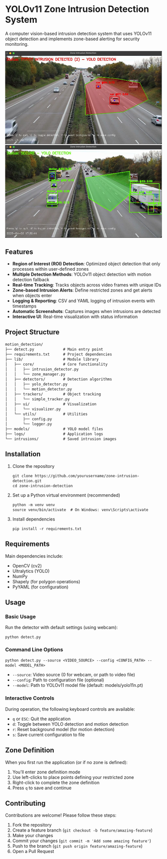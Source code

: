 # YOLOv11 Zone Intrusion Detection System

A computer vision-based intrusion detection system that uses YOLOv11 object detection and implements zone-based alerting for security monitoring.

![Intrustions Screenshot](outputs/intrusions.jpeg)
![No Intrustions Screenshot](outputs/no_intrusions.jpeg)

## Features

- **Region of Interest (ROI) Detection**: Optimized object detection that only processes within user-defined zones
- **Multiple Detection Methods**: YOLOv11 object detection with motion detection fallback
- **Real-time Tracking**: Tracks objects across video frames with unique IDs
- **Zone-based Intrusion Alerts**: Define restricted zones and get alerts when objects enter
- **Logging & Reporting**: CSV and YAML logging of intrusion events with timestamps
- **Automatic Screenshots**: Captures images when intrusions are detected
- **Interactive UI**: Real-time visualization with status information

## Project Structure

```
motion_detection/
├── detect.py             # Main entry point
├── requirements.txt      # Project dependencies
├── lib/                  # Module library
│   ├── core/             # Core functionality
│   │   ├── intrusion_detector.py
│   │   └── zone_manager.py
│   ├── detectors/        # Detection algorithms
│   │   ├── yolo_detector.py
│   │   └── motion_detector.py
│   ├── trackers/         # Object tracking
│   │   └── simple_tracker.py
│   ├── ui/               # Visualization
│   │   └── visualizer.py
│   └── utils/            # Utilities
│       ├── config.py
│       └── logger.py
├── models/               # YOLO model files
├── logs/                 # Application logs
└── intrusions/           # Saved intrusion images
```

## Installation

1. Clone the repository

   ```
   git clone https://github.com/yourusername/zone-intrusion-detection.git
   cd zone-intrusion-detection
   ```

2. Set up a Python virtual environment (recommended)

   ```
   python -m venv venv
   source venv/bin/activate  # On Windows: venv\Scripts\activate
   ```

3. Install dependencies

   ```
   pip install -r requirements.txt
   ```

## Requirements

Main dependencies include:

- OpenCV (cv2)
- Ultralytics (YOLO)
- NumPy
- Shapely (for polygon operations)
- PyYAML (for configuration)

## Usage

### Basic Usage

Run the detector with default settings (using webcam):

```
python detect.py
```

### Command Line Options

```
python detect.py --source <VIDEO_SOURCE> --config <CONFIG_PATH> --model <MODEL_PATH>
```

- `--source`: Video source (0 for webcam, or path to video file)
- `--config`: Path to configuration file (optional)
- `--model`: Path to YOLOv11 model file (default: models/yolo11n.pt)

### Interactive Controls

During operation, the following keyboard controls are available:

- `q` or `ESC`: Quit the application
- `d`: Toggle between YOLO detection and motion detection
- `r`: Reset background model (for motion detection)
- `s`: Save current configuration to file

## Zone Definition

When you first run the application (or if no zone is defined):

1. You'll enter zone definition mode
2. Use left-clicks to place points defining your restricted zone
3. Right-click to complete the zone definition
4. Press `q` to save and continue

## Contributing

Contributions are welcome! Please follow these steps:

1. Fork the repository
2. Create a feature branch (`git checkout -b feature/amazing-feature`)
3. Make your changes
4. Commit your changes (`git commit -m 'Add some amazing feature'`)
5. Push to the branch (`git push origin feature/amazing-feature`)
6. Open a Pull Request
